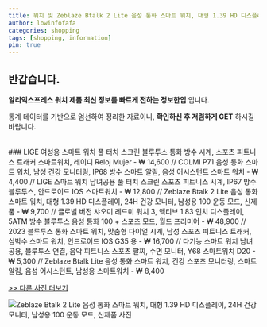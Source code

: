 ```yaml
---
title: 워치 및 Zeblaze Btalk 2 Lite 음성 통화 스마트 워치, 대형 1.39 HD 디스플레이, 24H 건강 모니터, 남성용 100 운동 모드, 신제품 
author: lowinfofafa
categories: shopping
tags: [shopping, information]
pin: true
---
```


## 반갑습니다. 

**알리익스프레스 워치 제품 최신 정보를 빠르게 전하는 정보한입** 입니다.

통계 데이터를 기반으로 엄선하여 정리한 자료이니, **확인하신 후 저렴하게 GET** 하시길 바랍니다.

<br >
### LIGE 여성용 스마트 워치 풀 터치 스크린 블루투스 통화 방수 시계, 스포츠 피트니스 트래커 스마트워치, 레이디 Reloj Mujer  - ₩ 14,600 // COLMI P71 음성 통화 스마트 워치, 남성 건강 모니터링, IP68 방수 스마트 알림, 음성 어시스턴트 스마트 워치  - ₩ 4,400 // LIGE 스마트 워치 남녀공용 풀 터치 스크린 스포츠 피트니스 시계, IP67 방수 블루투스, 안드로이드 IOS 스마트워치  - ₩ 12,800 // Zeblaze Btalk 2 Lite 음성 통화 스마트 워치, 대형 1.39 HD 디스플레이, 24H 건강 모니터, 남성용 100 운동 모드, 신제품  - ₩ 9,700 // 글로벌 버전 샤오미 레드미 워치 3, 액티브 1.83 인치 디스플레이, 5ATM 방수 블루투스 음성 통화 100 + 스포츠 모드, 월드 프리미어  - ₩ 48,900 // 2023 블루투스 통화 스마트 워치, 맞춤형 다이얼 시계, 남성 스포츠 피트니스 트래커, 심박수 스마트 워치, 안드로이드 IOS G35 용  - ₩ 16,700 // 다기능 스마트 워치 남녀공용, 블루투스 연결, 음악 피트니스 스포츠 팔찌, 수면 모니터, Y68 스마트워치 D20  - ₩ 5,300 // Zeblaze Btalk Lite 음성 통화 스마트 워치, 건강 스포츠 모니터링, 스마트 알림, 음성 어시스턴트, 남성용 스마트워치  - ₩ 8,400

[>> 다른 사진 더보기](https://alongwithus.com/워치-8257)

![Zeblaze Btalk 2 Lite 음성 통화 스마트 워치, 대형 1.39 HD 디스플레이, 24H 건강 모니터, 남성용 100 운동 모드, 신제품  사진](https://ae04.alicdn.com/kf/Sf5ef0bc9e52b4511bf52f33628102f0bG/New-Zeblaze-Btalk-2-Lite-Voice-Calling-Smart-Watch-Large-1-39-HD-Display-24H-Health.jpg)
                        
